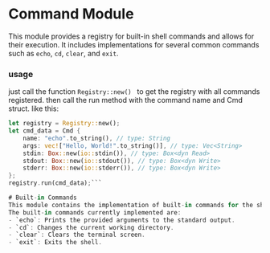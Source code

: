 # Command Module
This module provides a registry for built-in shell commands and allows for their execution. It includes implementations for several common commands such as `echo`, `cd`, `clear`, and `exit`.
### usage
just call the function ```Registry::new() ``` to get the registry with all commands registered.
then call the run method with the command name and Cmd struct.
like this:
```rust
let registry = Registry::new();
let cmd_data = Cmd {
    name: "echo".to_string(), // type: String
    args: vec!["Hello, World!".to_string()], // type: Vec<String>
    stdin: Box::new(io::stdin()), // type: Box<dyn Read>
    stdout: Box::new(io::stdout()), // type: Box<dyn Write>
    stderr: Box::new(io::stderr()), // type: Box<dyn Write>
};
registry.run(cmd_data);```

# Built-in Commands
This module contains the implementation of built-in commands for the shell. Each command is defined in its own submodule, and the `Registry` struct is used to manage and execute these commands.
The built-in commands currently implemented are:
- `echo`: Prints the provided arguments to the standard output.
- `cd`: Changes the current working directory.
- `clear`: Clears the terminal screen.
- `exit`: Exits the shell.